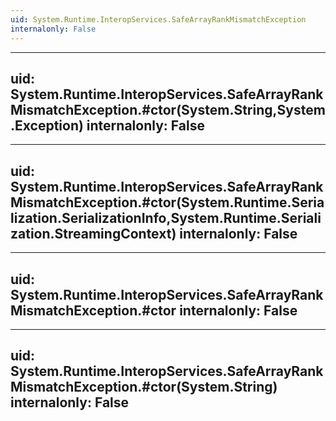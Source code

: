 ```yaml
---
uid: System.Runtime.InteropServices.SafeArrayRankMismatchException
internalonly: False
---
```


---
uid: System.Runtime.InteropServices.SafeArrayRankMismatchException.#ctor(System.String,System.Exception)
internalonly: False
---

---
uid: System.Runtime.InteropServices.SafeArrayRankMismatchException.#ctor(System.Runtime.Serialization.SerializationInfo,System.Runtime.Serialization.StreamingContext)
internalonly: False
---

---
uid: System.Runtime.InteropServices.SafeArrayRankMismatchException.#ctor
internalonly: False
---

---
uid: System.Runtime.InteropServices.SafeArrayRankMismatchException.#ctor(System.String)
internalonly: False
---
